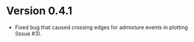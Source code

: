 
# Version 0.4.1

 * Fixed bug that caused crossing edges for admixture events in plotting (Issue #3).
 